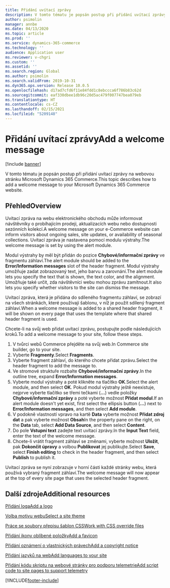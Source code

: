 ```yaml
---
title: Přidání uvítací zprávy
description: V tomto tématu je popsán postup při přidání uvítací zprávy na webovou stránku Microsoft Dynamics 365 Commerce.
author: psimolin
manager: annbe
ms.date: 04/13/2020
ms.topic: article
ms.prod: ''
ms.service: dynamics-365-commerce
ms.technology: ''
audience: Application user
ms.reviewer: v-chgri
ms.custom: ''
ms.assetid: ''
ms.search.region: Global
ms.author: psimolin
ms.search.validFrom: 2019-10-31
ms.dyn365.ops.version: Release 10.0.5
ms.openlocfilehash: d17ad7cfd6f11e84fdd1c8ebccca6f786b83c62d
ms.sourcegitcommit: eaf330dbee1db96c20d5ac479f007747bea079eb
ms.translationtype: HT
ms.contentlocale: cs-CZ
ms.lasthandoff: 02/15/2021
ms.locfileid: "5209148"
---
```

# <a name="add-a-welcome-message"></a><span data-ttu-id="04d0a-103">Přidání uvítací zprávy</span><span class="sxs-lookup"><span data-stu-id="04d0a-103">Add a welcome message</span></span>


[!include [banner](includes/banner.md)]

<span data-ttu-id="04d0a-104">V tomto tématu je popsán postup při přidání uvítací zprávy na webovou stránku Microsoft Dynamics 365 Commerce.</span><span class="sxs-lookup"><span data-stu-id="04d0a-104">This topic describes how to add a welcome message to your Microsoft Dynamics 365 Commerce website.</span></span>

## <a name="overview"></a><span data-ttu-id="04d0a-105">Přehled</span><span class="sxs-lookup"><span data-stu-id="04d0a-105">Overview</span></span>

<span data-ttu-id="04d0a-106">Uvítací zpráva na webu elektronického obchodu může informovat návštěvníky o probíhajícím prodeji, aktualizacích webu nebo dostupnosti sezónních kolekcí.</span><span class="sxs-lookup"><span data-stu-id="04d0a-106">A welcome message on your e-Commerce website can inform visitors about ongoing sales, site updates, or availability of seasonal collections.</span></span> <span data-ttu-id="04d0a-107">Uvítací zpráva je nastavena pomocí modulu výstrahy.</span><span class="sxs-lookup"><span data-stu-id="04d0a-107">The welcome message is set by using the alert module.</span></span>

<span data-ttu-id="04d0a-108">Modul výstrahy by měl být přidán do pozice **Chybové/informační zprávy** ve fragmentu záhlaví.</span><span class="sxs-lookup"><span data-stu-id="04d0a-108">The alert module should be added to the **Error/Information messages** slot of the header fragment.</span></span> <span data-ttu-id="04d0a-109">Modul výstrahy umožňuje zadat zobrazovaný text, jeho barvu a zarovnání.</span><span class="sxs-lookup"><span data-stu-id="04d0a-109">The alert module lets you specify the text that is shown, the text color, and the alignment.</span></span> <span data-ttu-id="04d0a-110">Umožňuje také určit, zda návštěvníci webu mohou zprávu zamítnout.</span><span class="sxs-lookup"><span data-stu-id="04d0a-110">It also lets you specify whether visitors to the site can dismiss the message.</span></span>

<span data-ttu-id="04d0a-111">Uvítací zpráva, která je přidána do sdíleného fragmentu záhlaví, se zobrazí na všech stránkách, které používají šablonu, v níž je použit sdílený fragment záhlaví.</span><span class="sxs-lookup"><span data-stu-id="04d0a-111">When a welcome message is added to a shared header fragment, it will be shown on every page that uses the template where that shared header fragment is used.</span></span>

<span data-ttu-id="04d0a-112">Chcete-li na svůj web přidat uvítací zprávu, postupujte podle následujících kroků.</span><span class="sxs-lookup"><span data-stu-id="04d0a-112">To add a welcome message to your site, follow these steps.</span></span>

1. <span data-ttu-id="04d0a-113">V tvůrci webů Commerce přejděte na svůj web.</span><span class="sxs-lookup"><span data-stu-id="04d0a-113">In Commerce site builder, go to your site.</span></span>
1. <span data-ttu-id="04d0a-114">Vyberte **Fragmenty**.</span><span class="sxs-lookup"><span data-stu-id="04d0a-114">Select **Fragments**.</span></span>
1. <span data-ttu-id="04d0a-115">Vyberte fragment záhlaví, do kterého chcete přidat zprávu.</span><span class="sxs-lookup"><span data-stu-id="04d0a-115">Select the header fragment to add the message to.</span></span>
1. <span data-ttu-id="04d0a-116">Ve stromové struktuře rozbalte **Chybové/informační zprávy**.</span><span class="sxs-lookup"><span data-stu-id="04d0a-116">In the outline tree, expand **Error/Information messages**.</span></span>
1. <span data-ttu-id="04d0a-117">Vyberte modul výstrahy a poté klikněte na tlačítko **OK**.</span><span class="sxs-lookup"><span data-stu-id="04d0a-117">Select the alert module, and then select **OK**.</span></span> <span data-ttu-id="04d0a-118">Pokud modul výstrahy ještě neexistuje, nejprve vyberte tlačítko se třemi tečkami (**...**) vedle položky **Chybové/informační zprávy** a poté vyberte možnost **Přidat modul**.</span><span class="sxs-lookup"><span data-stu-id="04d0a-118">If an alert module doesn't yet exist, first select the ellipsis button (**...**) next to **Error/Information messages**, and then select **Add module**.</span></span>
1. <span data-ttu-id="04d0a-119">V podokně vlastností vpravo na kartě **Data** vyberte možnost **Přidat zdroj dat** a pak vyberte možnost **Obsah**</span><span class="sxs-lookup"><span data-stu-id="04d0a-119">In the property pane on the right, on the **Data** tab, select **Add Data Source**, and then select **Content**.</span></span>
1. <span data-ttu-id="04d0a-120">Do pole **Vstupní text** zadejte text uvítací zprávy.</span><span class="sxs-lookup"><span data-stu-id="04d0a-120">In the **Input Text** field, enter the text of the welcome message.</span></span>
1. <span data-ttu-id="04d0a-121">Chcete-li vrátit fragment záhlaví se změnami, vyberte možnost **Uložit**, pak **Dokončit úpravy** a volbou **Publikovat** jej publikujte.</span><span class="sxs-lookup"><span data-stu-id="04d0a-121">Select **Save**, select **Finish editing** to check in the header fragment, and then select **Publish** to publish it.</span></span> 

<span data-ttu-id="04d0a-122">Uvítací zpráva se nyní zobrazuje v horní části každé stránky webu, která používá vybraný fragment záhlaví.</span><span class="sxs-lookup"><span data-stu-id="04d0a-122">The welcome message will now appear at the top of every site page that uses the selected header fragment.</span></span>

## <a name="additional-resources"></a><span data-ttu-id="04d0a-123">Další zdroje</span><span class="sxs-lookup"><span data-stu-id="04d0a-123">Additional resources</span></span>

[<span data-ttu-id="04d0a-124">Přidání loga</span><span class="sxs-lookup"><span data-stu-id="04d0a-124">Add a logo</span></span>](add-logo.md)

[<span data-ttu-id="04d0a-125">Volba motivu webu</span><span class="sxs-lookup"><span data-stu-id="04d0a-125">Select a site theme</span></span>](select-site-theme.md)

[<span data-ttu-id="04d0a-126">Práce se soubory přepisu šablon CSS</span><span class="sxs-lookup"><span data-stu-id="04d0a-126">Work with CSS override files</span></span>](css-override-files.md)

[<span data-ttu-id="04d0a-127">Přidání ikony oblíbené položky</span><span class="sxs-lookup"><span data-stu-id="04d0a-127">Add a favicon</span></span>](add-favicon.md)

[<span data-ttu-id="04d0a-128">Přidání oznámení o vlastnických právech</span><span class="sxs-lookup"><span data-stu-id="04d0a-128">Add a copyright notice</span></span>](add-copyright-notice.md)

[<span data-ttu-id="04d0a-129">Přidání jazyků na web</span><span class="sxs-lookup"><span data-stu-id="04d0a-129">Add languages to your site</span></span>](add-languages-to-site.md)

[<span data-ttu-id="04d0a-130">Přidání kódu skriptu na webové stránky pro podporu telemetrie</span><span class="sxs-lookup"><span data-stu-id="04d0a-130">Add script code to site pages to support telemetry</span></span>](add-telemetry.md)



[!INCLUDE[footer-include](../includes/footer-banner.md)]